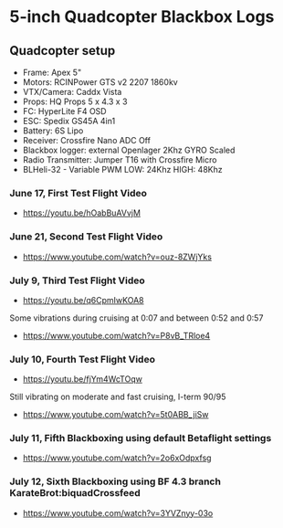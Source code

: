 # 5-inch Quadcopter Blackbox Logs

## Quadcopter setup
- Frame: Apex 5"
- Motors: RCINPower GTS v2 2207 1860kv
- VTX/Camera: Caddx Vista
- Props: HQ Props 5 x 4.3 x 3
- FC: HyperLite F4 OSD
- ESC: Spedix GS45A 4in1
- Battery: 6S Lipo
- Receiver: Crossfire Nano ADC Off
- Blackbox logger: external Openlager 2Khz GYRO Scaled
- Radio Transmitter: Jumper T16 with Crossfire Micro
- BLHeli-32 - Variable PWM LOW: 24Khz HIGH: 48Khz

### June 17, First Test Flight Video
- https://youtu.be/hOabBuAVvjM

### June 21, Second Test Flight Video
- https://www.youtube.com/watch?v=ouz-8ZWjYks

### July 9, Third Test Flight Video
- https://youtu.be/q6CpmIwKOA8

Some vibrations during cruising at 0:07 and between 0:52 and 0:57
- https://www.youtube.com/watch?v=P8vB_TRloe4

### July 10, Fourth Test Flight Video
- https://youtu.be/fjYm4WcTOqw

Still vibrating on moderate and fast cruising, I-term 90/95
- https://www.youtube.com/watch?v=5t0ABB_jiSw

### July 11, Fifth Blackboxing using default Betaflight settings
- https://www.youtube.com/watch?v=2o6xOdpxfsg

### July 12, Sixth Blackboxing using BF 4.3 branch KarateBrot:biquadCrossfeed
- https://www.youtube.com/watch?v=3YVZnyy-03o